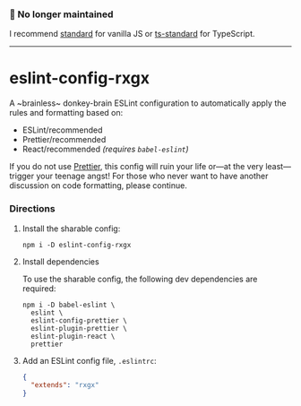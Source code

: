 ### :construction_worker: No longer maintained

I recommend [standard](hhttps://github.com/standard/standard) for vanilla JS or [ts-standard](https://github.com/toddbluhm/ts-standard) for TypeScript.


---


# eslint-config-rxgx

A ~brainless~ donkey-brain ESLint configuration to automatically apply the rules and formatting based on:

* ESLint/recommended
* Prettier/recommended
* React/recommended _(requires `babel-eslint`)_

If you do not use [Prettier](https://prettier.io), this config will ruin your life or—at the very least—trigger your teenage angst! For those who never want to have another discussion on code formatting, please continue.


### Directions

1. Install the sharable config:

    ```
    npm i -D eslint-config-rxgx
    ```

2. Install dependencies

    To use the sharable config, the following dev dependencies are required:

    ```
    npm i -D babel-eslint \
      eslint \
      eslint-config-prettier \
      eslint-plugin-prettier \
      eslint-plugin-react \
      prettier
    ```

3. Add an ESLint config file, `.eslintrc`:

    ```json
    {
      "extends": "rxgx"
    }
    ```
